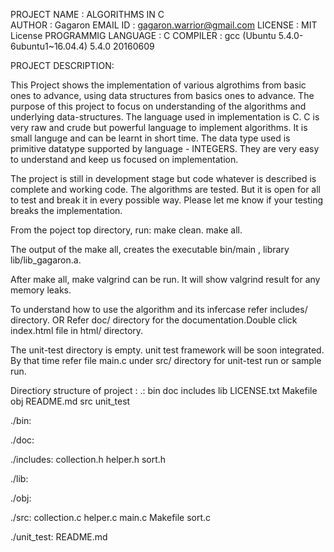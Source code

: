 PROJECT NAME        : ALGORITHMS IN C                                                  
AUTHOR              : Gagaron
EMAIL ID            : gagaron.warrior@gmail.com
LICENSE             : MIT License
PROGRAMMIG LANGUAGE : C
COMPILER            : gcc (Ubuntu 5.4.0-6ubuntu1~16.04.4) 5.4.0 20160609

PROJECT DESCRIPTION:

This Project shows the implementation of various algrothims from basic ones
to advance, using data structures from basics ones to advance.
The purpose of this project to focus on understanding of the algorithms and
underlying data-structures.
The language used in implementation is C.
C is very raw and crude but powerful language to implement algorithms.
It is small languge and can be learnt in short time.
The data type used is primitive datatype supported by language - INTEGERS.
They are very easy to understand and keep us focused on implementation.

The project is still in development stage but code whatever is described is complete 
and working code.
The algorithms are tested.
But it is open for all to test and break it in every possible way.
Please let me know if your testing breaks the implementation.

From the poject top directory, run:
make clean.
make all.

The output of the make all, creates the executable bin/main , library lib/lib_gagaron.a.

After make all, make valgrind can be run.
It will show valgrind result for any memory leaks.

To understand how to use the algorithm and its infercase refer includes/ directory.
OR
Refer doc/ directory for the documentation.Double click index.html file in
html/ directory.

The unit-test directory is empty. unit test framework will be soon integrated.
By that time refer file main.c under src/ directory for unit-test run or sample run.


Directiory structure of project :
.:
bin  doc  includes  lib  LICENSE.txt  Makefile  obj  README.md  src  unit_test

./bin:

./doc:

./includes:
collection.h  helper.h  sort.h

./lib:

./obj:

./src:
collection.c  helper.c  main.c  Makefile  sort.c

./unit_test:
README.md

